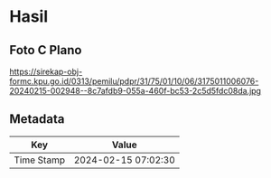 # Hasil

## Foto C Plano

https://sirekap-obj-formc.kpu.go.id/0313/pemilu/pdpr/31/75/01/10/06/3175011006076-20240215-002948--8c7afdb9-055a-460f-bc53-2c5d5fdc08da.jpg


## Metadata

| Key        | Value               |
| ---------- | ------------------- |
| Time Stamp | 2024-02-15 07:02:30 |



